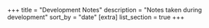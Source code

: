 +++
title = "Development Notes"
description = "Notes taken during development"
sort_by = "date"
[extra]
list_section = true
+++
